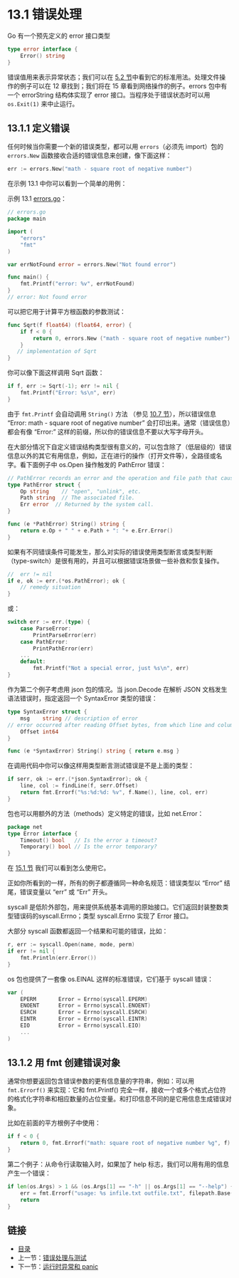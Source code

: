# 13.1 错误处理

Go 有一个预先定义的 error 接口类型

```go
type error interface {
	Error() string
}
```

错误值用来表示异常状态；我们可以在 [5.2 节](05.2.md)中看到它的标准用法。处理文件操作的例子可以在 12 章找到；我们将在 15 章看到网络操作的例子。errors 包中有一个 errorString 结构体实现了 error 接口。当程序处于错误状态时可以用 `os.Exit(1)` 来中止运行。

## 13.1.1 定义错误

任何时候当你需要一个新的错误类型，都可以用 `errors`（必须先 import）包的 `errors.New` 函数接收合适的错误信息来创建，像下面这样：

```go
err := errors.New("math - square root of negative number")
```

在示例 13.1 中你可以看到一个简单的用例：

示例 13.1 [errors.go](examples/chapter_13/errors.go)：

```go
// errors.go
package main

import (
	"errors"
	"fmt"
)

var errNotFound error = errors.New("Not found error")

func main() {
	fmt.Printf("error: %v", errNotFound)
}
// error: Not found error
```

可以把它用于计算平方根函数的参数测试：

```go
func Sqrt(f float64) (float64, error) {
	if f < 0 {
		return 0, errors.New ("math - square root of negative number")
	}
   // implementation of Sqrt
}
```

你可以像下面这样调用 Sqrt 函数：

```go
if f, err := Sqrt(-1); err != nil {
	fmt.Printf("Error: %s\n", err)
}
```

由于 `fmt.Printf` 会自动调用 `String()` 方法 （参见 [10.7 节](10.7.md)），所以错误信息 “Error: math - square root of negative number” 会打印出来。通常（错误信息）都会有像 “Error:” 这样的前缀，所以你的错误信息不要以大写字母开头。

在大部分情况下自定义错误结构类型很有意义的，可以包含除了（低层级的）错误信息以外的其它有用信息，例如，正在进行的操作（打开文件等），全路径或名字。看下面例子中 os.Open 操作触发的 PathError 错误：

```go
// PathError records an error and the operation and file path that caused it.
type PathError struct {
	Op string    // "open", "unlink", etc.
	Path string  // The associated file.
	Err error  // Returned by the system call.
}

func (e *PathError) String() string {
	return e.Op + " " + e.Path + ": "+ e.Err.Error()
}
```

如果有不同错误条件可能发生，那么对实际的错误使用类型断言或类型判断（type-switch）是很有用的，并且可以根据错误场景做一些补救和恢复操作。

```go
//  err != nil
if e, ok := err.(*os.PathError); ok {
	// remedy situation
}
```

或：

```go
switch err := err.(type) {
	case ParseError:
		PrintParseError(err)
	case PathError:
		PrintPathError(err)
	...
	default:
		fmt.Printf("Not a special error, just %s\n", err)
}
```

作为第二个例子考虑用 json 包的情况。当 json.Decode 在解析 JSON 文档发生语法错误时，指定返回一个 SyntaxError 类型的错误：

```go
type SyntaxError struct {
	msg    string // description of error
// error occurred after reading Offset bytes, from which line and columnnr can be obtained
	Offset int64
}

func (e *SyntaxError) String() string { return e.msg }
```

在调用代码中你可以像这样用类型断言测试错误是不是上面的类型：

```go
if serr, ok := err.(*json.SyntaxError); ok {
	line, col := findLine(f, serr.Offset)
	return fmt.Errorf("%s:%d:%d: %v", f.Name(), line, col, err)
}
```

包也可以用额外的方法（methods）定义特定的错误，比如 net.Error：

```go
package net
type Error interface {
	Timeout() bool   // Is the error a timeout?
	Temporary() bool // Is the error temporary?
}
```

在 [15.1 节](15.1.md) 我们可以看到怎么使用它。

正如你所看到的一样，所有的例子都遵循同一种命名规范：错误类型以 “Error” 结尾，错误变量以 “err” 或 “Err” 开头。

syscall 是低阶外部包，用来提供系统基本调用的原始接口。它们返回封装整数类型错误码的syscall.Errno；类型 syscall.Errno 实现了 Error 接口。

大部分 syscall 函数都返回一个结果和可能的错误，比如：

```go
r, err := syscall.Open(name, mode, perm)
if err != nil {
	fmt.Println(err.Error())
}
```

os 包也提供了一套像 os.EINAL 这样的标准错误，它们基于 syscall 错误：

```go
var (
	EPERM		Error = Errno(syscall.EPERM)
	ENOENT		Error = Errno(syscall.ENOENT)
	ESRCH		Error = Errno(syscall.ESRCH)
	EINTR		Error = Errno(syscall.EINTR)
	EIO			Error = Errno(syscall.EIO)
	...
)
```

## 13.1.2 用 fmt 创建错误对象

通常你想要返回包含错误参数的更有信息量的字符串，例如：可以用 `fmt.Errorf()` 来实现：它和 fmt.Printf() 完全一样，接收一个或多个格式占位符的格式化字符串和相应数量的占位变量。和打印信息不同的是它用信息生成错误对象。

比如在前面的平方根例子中使用：

```go
if f < 0 {
	return 0, fmt.Errorf("math: square root of negative number %g", f)
}
```

第二个例子：从命令行读取输入时，如果加了 help 标志，我们可以用有用的信息产生一个错误：

```go
if len(os.Args) > 1 && (os.Args[1] == "-h" || os.Args[1] == "--help") {
	err = fmt.Errorf("usage: %s infile.txt outfile.txt", filepath.Base(os.Args[0]))
	return
}
```

## 链接

- [目录](go入门教程-目录.md)
- 上一节：[错误处理与测试](13.0.md)
- 下一节：[运行时异常和 panic](13.2.md)
